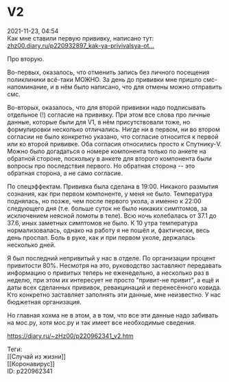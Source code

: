 V2
===

   
 2021-11-23, 04:54   
  Как мне ставили первую прививку, написано тут:   
  [zhz00.diary.ru/p220932897\_kak-ya-privivalsya-ot...](Как%20я%20прививался%20от%20коронавируса)    
   
 Про вторую.   
   
 Во-первых, оказалось, что отменить запись без личного посещения поликлиники всё-таки МОЖНО. За день до прививки мне пришло смс-напоминание, и в нём было написано, что для отмены можно отправить смс.   
   
 Во-вторых, оказалось, что для второй прививки надо подписывать отдельное (!) согласие на прививку. При этом все слова про личные данные, которые были для V1, в нём присутствовали тоже, но формулировки несколько отличались. Нигде ни в первом, ни во втором согласии не было конкретно указано, что согласие относится к первой или ко второй прививке. Оба согласия относились просто к Спутнику-V. Можно было догадаться о номере компонента только по анкете на обратной стороне, поскольку в анкете для второго компонента были вопросы про последствия первого. Но обратная сторона -- это обратная сторона, а не само согласие.   
   
 По спецэффектам. Прививка была сделана в 19:00. Никакого размытия сознания, как при первом компоненте, у меня не было. Температура поднялась, но позже, чем после первого укола, а именно к 22:00 следующего дня (т.е. больше суток не было никаких симптомов, за исключением неясной ломоты в теле). Всю ночь колебалась от 37.1 до 37.6, иных заметных симптомов не было. К 10 утра температура нормализовалась, однако на работу я не пошёл и, фактически, весь день проспал. Боль в руке, как и при первом уколе, держалась несколько дней.   
   
 Я был последний непривитый у нас в отделе. По организации процент привитости 80%. Несмотря на это, руководство заставляют передавать информацию о привитых теперь не еженедельно, а несколько раз в неделю, при этом их интересует не просто "привит-не привит", а ещё и даты всех сделанных прививок, ревакцинаций и перенесённого ковида. Кто конкретно заставляет заполнять эти данные, мне неизвестно. У нас бюджетная организация.   
   
 Но главная хохма не в этом, а в том, что все эти данные надо забивать на мос.ру, хотя мос.ру и так имеет все необходимые сведения.   
    
 <https://diary.ru/~zHz00/p220962341_v2.htm>   
   
 Теги:   
 [[Случай из жизни]]   
 [[Коронавирус]]   
 ID: p220962341